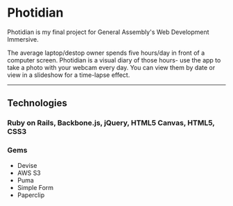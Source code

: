 # Photidian

Photidian is my final project for General Assembly's Web Development Immersive.

The average laptop/destop owner spends five hours/day in front of a computer screen. Photidian is a visual diary of those hours- use the app to take a photo with your webcam every day. You can view them by date or view in a slideshow for a time-lapse effect. 

----
## Technologies

### Ruby on Rails, Backbone.js, jQuery, HTML5 Canvas, HTML5, CSS3

### Gems

- Devise
- AWS S3
- Puma
- Simple Form
- Paperclip
